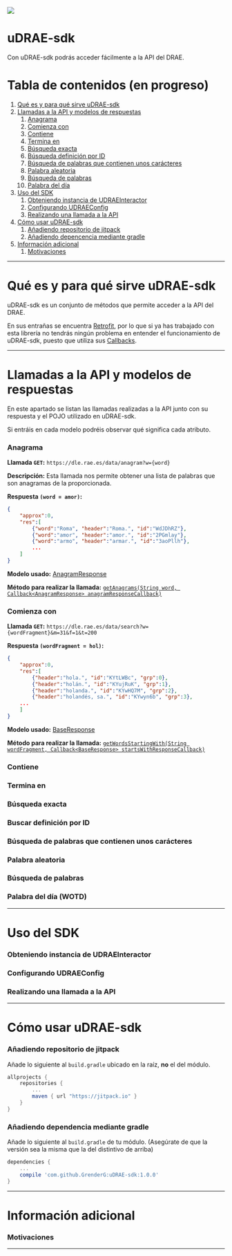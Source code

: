 [![](https://jitpack.io/v/GrenderG/uDRAE-sdk.svg)](https://jitpack.io/#GrenderG/uDRAE-sdk)
# uDRAE-sdk
Con uDRAE-sdk podrás acceder fácilmente a la API del DRAE.

# Tabla de contenidos (en progreso)
1. [Qué es y para qué sirve uDRAE-sdk](https://github.com/GrenderG/uDRAE-sdk#qué-es-y-para-qué-sirve-udrae-sdk)
2. [Llamadas a la API y modelos de respuestas](https://github.com/GrenderG/uDRAE-sdk#llamadas-a-la-api-y-modelos-de-respuestas)
    1. [Anagrama](https://github.com/GrenderG/uDRAE-sdk#anagrama)
    2. [Comienza con](https://github.com/GrenderG/uDRAE-sdk#comienza-con)
    3. [Contiene](https://github.com/GrenderG/uDRAE-sdk#contiene)
    4. [Termina en](https://github.com/GrenderG/uDRAE-sdk#termina-en)
    5. [Búsqueda exacta](https://github.com/GrenderG/uDRAE-sdk#búsqueda-exacta)
    6. [Búsqueda definición por ID](https://github.com/GrenderG/uDRAE-sdk#búsqueda-definicion-por-id)
    7. [Búsqueda de palabras que contienen unos carácteres](https://github.com/GrenderG/uDRAE-sdk#búsqueda-de-palabras-que-contienen-unos-caracteres)
    8. [Palabra aleatoria](https://github.com/GrenderG/uDRAE-sdk#palabra-aleatoria)
    9. [Búsqueda de palabras](https://github.com/GrenderG/uDRAE-sdk#búsqueda-de-palabras)
    10. [Palabra del día](https://github.com/GrenderG/uDRAE-sdk#palabra-del-día)
3. [Uso del SDK](https://github.com/GrenderG/uDRAE-sdk#uso-del-sdk)
    1. [Obteniendo instancia de UDRAEInteractor](https://github.com/GrenderG/uDRAE-sdk#obteniendo-instancia-de-udraeinteractor)
    2. [Configurando UDRAEConfig](https://github.com/GrenderG/uDRAE-sdk#configurando-udrae-config)
    3. [Realizando una llamada a la API](https://github.com/GrenderG/uDRAE-sdk#realizando-una-llamada-a-la-api)
4. [Cómo usar uDRAE-sdk](https://github.com/GrenderG/uDRAE-sdk#cómo-usar-udrae-sdk)
    1. [Añadiendo repositorio de jitpack](https://github.com/GrenderG/uDRAE-sdk#añadiendo-repositorio-de-jitpack)
    2. [Añadiendo depencencia mediante gradle](https://github.com/GrenderG/uDRAE-sdk#añadiendo-dependencia-mediante-gradle)
5. [Información adicional](https://github.com/GrenderG/uDRAE-sdk#información-adicional)
    1. [Motivaciones](https://github.com/GrenderG/uDRAE-sdk#motivaciones)
    
------

# Qué es y para qué sirve uDRAE-sdk

uDRAE-sdk es un conjunto de métodos que permite acceder a la API del DRAE. 

En sus entrañas se encuentra [Retrofit](http://square.github.io/retrofit/), por lo que si ya has trabajado con esta librería no tendrás ningún problema en entender el funcionamiento de uDRAE-sdk, puesto que utiliza sus [Callbacks](https://square.github.io/retrofit/2.x/retrofit/retrofit2/Callback.html).

---

# Llamadas a la API y modelos de respuestas

En este apartado se listan las llamadas realizadas a la API junto con su respuesta y el POJO utilizado en uDRAE-sdk. 

Si entráis en cada modelo podréis observar qué significa cada atributo.

### Anagrama

**Llamada `GET`:** `https://dle.rae.es/data/anagram?w={word}`

**Descripción:** Esta llamada nos permite obtener una lista de palabras que son anagramas de la proporcionada.

**Respuesta `(word = amor)`:** 
```json
{
    "approx":0,
    "res":[
        {"word":"Roma", "header":"Roma.", "id":"WdJDhRZ"},
        {"word":"amor", "header":"amor.", "id":"2PGmlay"},
        {"word":"armo", "header":"armar.", "id":"3aoPllh"},
        ...
    ]
}
```
**Modelo usado:** [AnagramResponse](https://github.com/GrenderG/uDRAE-sdk/blob/master/udrae-sdk/src/main/java/dmoral/es/udrae_sdk/api/models/AnagramResponse.java)

**Método para realizar la llamada:** [`getAnagrams(String word, Callback<AnagramResponse> anagramResponseCallback)`](https://github.com/GrenderG/uDRAE-sdk/blob/master/udrae-sdk/src/main/java/dmoral/es/udrae_sdk/api/UDRAEInteractor.java#L59-L61)

### Comienza con

**Llamada `GET`:** `https://dle.rae.es/data/search?w={wordFragment}&m=31&f=1&t=200`

**Respuesta `(wordFragment = hol)`:**
```json
{
    "approx":0,
    "res":[
        {"header":"hola.", "id":"KYtLWBc", "grp":0},
        {"header":"holán.", "id":"KYujRuK", "grp":1},
        {"header":"holanda.", "id":"KYwHQ7M", "grp":2},
        {"header":"holandés, sa.", "id":"KYwyn6b", "grp":3},
	...
    ]
}
```

**Modelo usado:** [BaseResponse](https://github.com/GrenderG/uDRAE-sdk/blob/master/udrae-sdk/src/main/java/dmoral/es/udrae_sdk/api/models/BaseResponse.java)

**Método para realizar la llamada:** [`getWordsStartingWith(String wordFragment, Callback<BaseResponse> startsWithResponseCallback)`](https://github.com/GrenderG/uDRAE-sdk/blob/master/udrae-sdk/src/main/java/dmoral/es/udrae_sdk/api/UDRAEInteractor.java#L63-L65)

### Contiene

### Termina en

### Búsqueda exacta

### Buscar definición por ID

### Búsqueda de palabras que contienen unos carácteres

### Palabra aleatoria

### Búsqueda de palabras

### Palabra del día (WOTD)

---

# Uso del SDK

### Obteniendo instancia de UDRAEInteractor

### Configurando UDRAEConfig

### Realizando una llamada a la API

---

# Cómo usar uDRAE-sdk

### Añadiendo repositorio de jitpack
Añade lo siguiente al `build.gradle` ubicado en la raíz, **no** el del módulo.

```gradle
allprojects {
	repositories {
		...
		maven { url "https://jitpack.io" }
	}
}
```

### Añadiendo dependencia mediante gradle
Añade lo siguiente al `build.gradle` de tu módulo. (Asegúrate de que la versión sea la misma que la del distintivo de arriba)

```gradle
dependencies {
	...
	compile 'com.github.GrenderG:uDRAE-sdk:1.0.0'
}
```

---

# Información adicional

### Motivaciones

---
